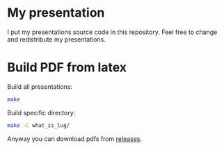 # My presentation

I put my presentations source code in this repository.
Feel free to change and redistribute my presentations.

# Build PDF from latex

Build all presentations:

```bash
make
```

Build specific directory:
```bash
make -C what_is_lug/
```

Anyway you can download pdfs from [releases](https://github.com/alirezaarzehgar/my-presentations/releases).

